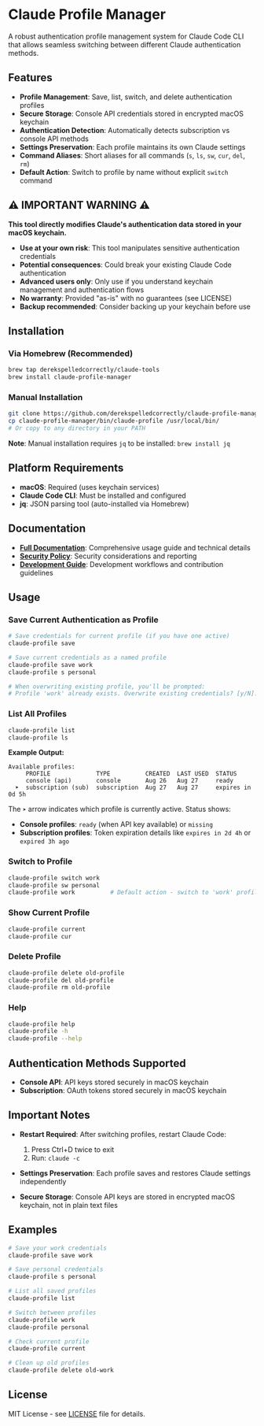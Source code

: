 # Claude Profile Manager

A robust authentication profile management system for Claude Code CLI that allows seamless switching between different Claude authentication methods.

## Features

- **Profile Management**: Save, list, switch, and delete authentication profiles
- **Secure Storage**: Console API credentials stored in encrypted macOS keychain
- **Authentication Detection**: Automatically detects subscription vs console API methods
- **Settings Preservation**: Each profile maintains its own Claude settings
- **Command Aliases**: Short aliases for all commands (`s`, `ls`, `sw`, `cur`, `del`, `rm`)
- **Default Action**: Switch to profile by name without explicit `switch` command

## ⚠️ **IMPORTANT WARNING** ⚠️

**This tool directly modifies Claude's authentication data stored in your macOS keychain.**

- **Use at your own risk**: This tool manipulates sensitive authentication credentials
- **Potential consequences**: Could break your existing Claude Code authentication
- **Advanced users only**: Only use if you understand keychain management and authentication flows
- **No warranty**: Provided "as-is" with no guarantees (see LICENSE)
- **Backup recommended**: Consider backing up your keychain before use

## Installation

### Via Homebrew (Recommended)

```bash
brew tap derekspelledcorrectly/claude-tools
brew install claude-profile-manager
```

### Manual Installation

```bash
git clone https://github.com/derekspelledcorrectly/claude-profile-manager.git
cp claude-profile-manager/bin/claude-profile /usr/local/bin/
# Or copy to any directory in your PATH
```

**Note**: Manual installation requires `jq` to be installed: `brew install jq`

## Platform Requirements

- **macOS**: Required (uses keychain services)
- **Claude Code CLI**: Must be installed and configured
- **jq**: JSON parsing tool (auto-installed via Homebrew)

## Documentation

- **[Full Documentation](CLAUDE.md)**: Comprehensive usage guide and technical details
- **[Security Policy](SECURITY.md)**: Security considerations and reporting
- **[Development Guide](DEVELOPMENT.md)**: Development workflows and contribution guidelines

## Usage

### Save Current Authentication as Profile

```bash
# Save credentials for current profile (if you have one active)
claude-profile save

# Save current credentials as a named profile
claude-profile save work
claude-profile s personal

# When overwriting existing profile, you'll be prompted:
# Profile 'work' already exists. Overwrite existing credentials? [y/N]: y
```

### List All Profiles

```bash
claude-profile list
claude-profile ls
```

**Example Output:**
```
Available profiles:
     PROFILE             TYPE          CREATED  LAST USED  STATUS
     console (api)       console       Aug 26   Aug 27     ready
  ➤  subscription (sub)  subscription  Aug 27   Aug 27     expires in 0d 5h
```

The `➤` arrow indicates which profile is currently active. Status shows:
- **Console profiles**: `ready` (when API key available) or `missing`
- **Subscription profiles**: Token expiration details like `expires in 2d 4h` or `expired 3h ago`

### Switch to Profile

```bash
claude-profile switch work
claude-profile sw personal
claude-profile work          # Default action - switch to 'work' profile
```

### Show Current Profile

```bash
claude-profile current
claude-profile cur
```

### Delete Profile

```bash
claude-profile delete old-profile
claude-profile del old-profile
claude-profile rm old-profile
```

### Help

```bash
claude-profile help
claude-profile -h
claude-profile --help
```

## Authentication Methods Supported

- **Console API**: API keys stored securely in macOS keychain
- **Subscription**: OAuth tokens stored securely in macOS keychain

## Important Notes

- **Restart Required**: After switching profiles, restart Claude Code:
  1. Press Ctrl+D twice to exit
  2. Run: `claude -c`

- **Settings Preservation**: Each profile saves and restores Claude settings independently

- **Secure Storage**: Console API keys are stored in encrypted macOS keychain, not in plain text files

## Examples

```bash
# Save your work credentials
claude-profile save work

# Save personal credentials  
claude-profile s personal

# List all saved profiles
claude-profile list

# Switch between profiles
claude-profile work
claude-profile personal

# Check current profile
claude-profile current

# Clean up old profiles
claude-profile delete old-work
```

## License

MIT License - see [LICENSE](LICENSE) file for details.